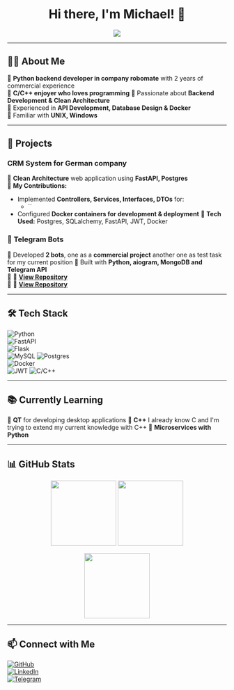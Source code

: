 <h1 align="center">Hi there, I'm Michael! 👋</h1>

<p align="center">
  <img src="https://readme-typing-svg.herokuapp.com?font=Fira+Code&pause=1000&color=00A6FF&center=true&width=435&lines=C%23+.NET+Developer;Software+Engineering+Student;Backend+Developer;Clean+Architecture+Advocate" />
</p>

---

## 🧑‍💻 About Me  
🔹 **Python backend developer in company robomate** with 2 years of commercial experience  
🔹 **C/C++ enjoyer who loves programming** 
🔹 Passionate about **Backend Development & Clean Architecture**  
🔹 Experienced in **API Development, Database Design & Docker**  
🔹 Familiar with **UNIX, Windows**

---

## 🚀 Projects  
### CRM System for German company
🔹 **Clean Architecture** web application using **FastAPI, Postgres**  
🔹 **My Contributions:**  
  - Implemented **Controllers, Services, Interfaces, DTOs** for:  
    - ``   
  - Configured **Docker containers for development & deployment**
🔹 **Tech Used:** Postgres, SQLalchemy, FastAPI, JWT, Docker 

### 🤖 **Telegram Bots**  
🔹 Developed **2 bots**, one as a **commercial project** another one as test task for my current position 
🔹 Built with **Python, aiogram, MongoDB and Telegram API**  
🔹 📌 **[View Repository](https://github.com/Bersenrar/Parser-Rb-Work)**  
🔹 📌 **[View Repository](https://github.com/Bersenrar/TG_BOT_FOR_TRACKS)**  

---

## 🛠 Tech Stack  
![Python](https://img.shields.io/badge/Python?style=for-the-badge&logo=python&logoColor=white)  
![FastAPI](https://img.shields.io/badge/FastAPI-512BD4?style=for-the-badge&logo=python&logoColor=white)  
![Flask](https://img.shields.io/badge/Flask-5C2D91?style=for-the-badge&logo=python&logoColor=white)  
![MySQL](https://img.shields.io/badge/Postgres-4479A1?style=for-the-badge&logo=mysql&logoColor=white)
![Postgres](https://img.shields.io/badge/MySQL-4479A1?style=for-the-badge&logo=postgres&logoColor=white)   
![Docker](https://img.shields.io/badge/Docker-2496ED?style=for-the-badge&logo=docker&logoColor=white)  
![JWT](https://img.shields.io/badge/JWT-000000?style=for-the-badge&logo=json-web-tokens&logoColor=white)
![C/C++](https://img.shields.io/badge/C/C++-0078D4?style=for-the-badge&logo=c++&logoColor=white) 

---

## 📚 Currently Learning  
🔹 **QT** for developing desktop applications
🔹 **C++** I already know C and I'm trying to extend my current knowledge with C++
🔹 **Microservices with Python**  

---

## 📊 GitHub Stats  
<p align="center">
  <img src="https://github-readme-stats.vercel.app/api?username=T8mpest&show_icons=true&theme=tokyonight" height="150" />
  <img src="https://github-readme-streak-stats.herokuapp.com/?user=T8mpest&theme=tokyonight" height="150" />
</p>

<p align="center">
  <img src="https://github-readme-stats.vercel.app/api/top-langs/?username=T8mpest&layout=compact&theme=tokyonight" height="150" />
</p>

---

## 📫 Connect with Me  
[![GitHub](https://img.shields.io/badge/GitHub-000000?style=for-the-badge&logo=github&logoColor=white)](https://github.com/Bersenrar)  
[![LinkedIn](https://img.shields.io/badge/LinkedIn-0077B5?style=for-the-badge&logo=linkedin&logoColor=white)](https://www.linkedin.com/in/mykhailo-aleksieiev-092417264/)  
[![Telegram](https://img.shields.io/badge/Telegram-2CA5E0?style=for-the-badge&logo=telegram&logoColor=white)](https://t.me/qswdrx)  
